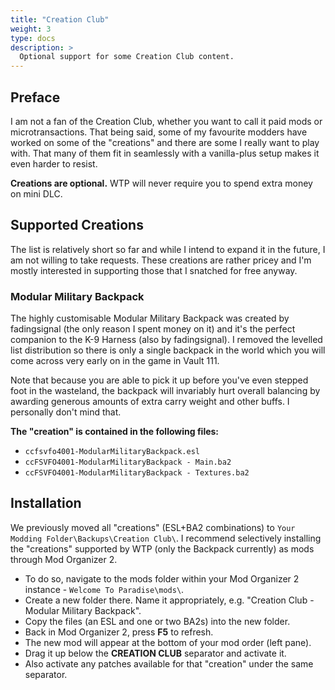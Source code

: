 ```yaml
---
title: "Creation Club"
weight: 3
type: docs
description: >
  Optional support for some Creation Club content.
---
```


## Preface

I am not a fan of the Creation Club, whether you want to call it paid mods or microtransactions. That being said, some of my favourite modders have worked on some of the "creations" and there are some I really want to play with. That many of them fit in seamlessly with a vanilla-plus setup makes it even harder to resist.

**Creations are optional.** WTP will never require you to spend extra money on mini DLC.

## Supported Creations

The list is relatively short so far and while I intend to expand it in the future, I am not willing to take requests. These creations are rather pricey and I'm mostly interested in supporting those that I snatched for free anyway.

### Modular Military Backpack

The highly customisable Modular Military Backpack was created by fadingsignal (the only reason I spent money on it) and it's the perfect companion to the K-9 Harness (also by fadingsignal). I removed the levelled list distribution so there is only a single backpack in the world which you will come across very early on in the game in Vault 111.

Note that because you are able to pick it up before you've even stepped foot in the wasteland, the backpack will invariably hurt overall balancing by awarding generous amounts of extra carry weight and other buffs. I personally don't mind that.

**The "creation" is contained in the following files:**

- `ccfsvfo4001-ModularMilitaryBackpack.esl`
- `ccFSVFO4001-ModularMilitaryBackpack - Main.ba2`
- `ccFSVFO4001-ModularMilitaryBackpack - Textures.ba2`

## Installation

We previously moved all "creations" (ESL+BA2 combinations) to `Your Modding Folder\Backups\Creation Club\`. I recommend selectively installing the "creations" supported by WTP (only the Backpack currently) as mods through Mod Organizer 2.

- To do so, navigate to the mods folder within your Mod Organizer 2 instance - `Welcome To Paradise\mods\`.
- Create a new folder there. Name it appropriately, e.g. "Creation Club - Modular Military Backpack".
- Copy the files (an ESL and one or two BA2s) into the new folder.
- Back in Mod Organizer 2, press **F5** to refresh.
- The new mod will appear at the bottom of your mod order (left pane).
- Drag it up below the **CREATION CLUB** separator and activate it.
- Also activate any patches available for that "creation" under the same separator.